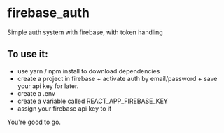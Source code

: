 # firebase_auth
Simple auth system with firebase, with token handling

## To use it:

- use yarn / npm install to download dependencies
- create a project in firebase + activate auth by email/password + save your api key for later.
- create a .env
- create a variable called REACT_APP_FIREBASE_KEY
- assign your firebase api key to it

You're good to go.
